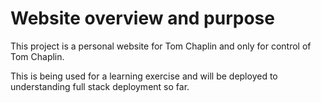 # Website overview and purpose

This project is a personal website for Tom Chaplin and only for control of Tom Chaplin. 

This is being used for a learning exercise and will be deployed to understanding full stack deployment so far. 